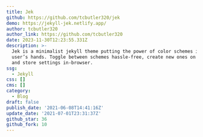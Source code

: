 ```yaml
---
title: Jek
github: https://github.com/tcbutler320/jek
demo: https://jekyll-jek.netlify.app/
author: tcbutler320
author_link: https://github.com/tcbutler320
date: 2023-11-30T12:23:55.331Z
description: >-
  Jek is a minimalist jekyll theme putting the power of color schemes in the
  user’s hands. Toggle between schemes hassle-free, create new ones on the go,
  and store settings in-browser.
ssg:
  - Jekyll
css: []
cms: []
category:
  - Blog
draft: false
publish_date: '2021-06-08T14:41:16Z'
update_date: '2021-07-01T23:31:37Z'
github_star: 36
github_fork: 10
---
```


